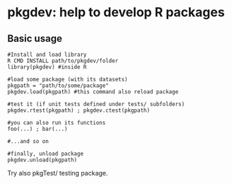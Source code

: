 # pkgdev: help to develop R packages

## Basic usage

	#Install and load library
	R CMD INSTALL path/to/pkgdev/folder
	library(pkgdev) #inside R

	#load some package (with its datasets)
	pkgpath = "path/to/some/package"
	pkgdev.load(pkgpath) #this command also reload package

	#test it (if unit tests defined under tests/ subfolders)
	pkgdev.rtest(pkgpath) ; pkgdev.ctest(pkgpath)

	#you can also run its functions
	foo(...) ; bar(...)

	#...and so on

	#finally, unload package
	pkgdev.unload(pkgpath)

Try also pkgTest/ testing package.
